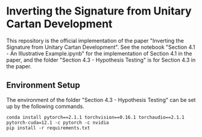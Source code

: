 # Inverting the Signature from Unitary Cartan Development

This repository is the official implementation of the paper "Inverting the Signature from Unitary Cartan Development". See the notebook "Section 4.1 - An Illustrative Example.ipynb" for the implementation of Section 4.1 in the paper, and the folder "Section 4.3 - Hypothesis Testing" is for Section 4.3 in the paper.

## Environment Setup
The environment of the folder "Section 4.3 - Hypothesis Testing" can be set up by the following commands.

```console
conda install pytorch==2.1.1 torchvision==0.16.1 torchaudio==2.1.1 pytorch-cuda=12.1 -c pytorch -c nvidia
pip install -r requirements.txt
```
